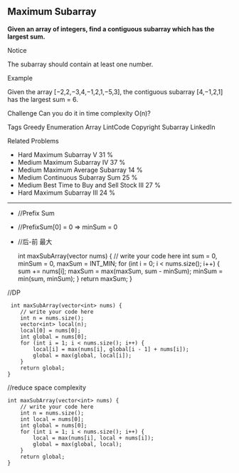 ## Maximum Subarray  ##
**Given an array of integers, find a contiguous subarray which has the largest sum.**

Notice

The subarray should contain at least one number.

Example

Given the array [−2,2,−3,4,−1,2,1,−5,3], the contiguous subarray [4,−1,2,1] has the largest sum = 6.

Challenge 
Can you do it in time complexity O(n)?

Tags 
Greedy Enumeration Array LintCode Copyright Subarray LinkedIn

Related Problems 

- Hard Maximum Subarray V 31 %
- Medium Maximum Subarray IV 37 %
- Medium Maximum Average Subarray 14 %
- Medium Continuous Subarray Sum 25 %
- Medium Best Time to Buy and Sell Stock III 27 %
- Hard Maximum Subarray III 24 %

----------

- //Prefix Sum
- //PrefixSum[0] = 0 => minSum = 0
- //后-前 最大

	int maxSubArray(vector<int> nums) {
	        // write your code here 
	        int sum = 0, minSum = 0, maxSum = INT_MIN;
	        for (int i = 0; i < nums.size(); i++) {
	            sum += nums[i];
	            maxSum = max(maxSum, sum - minSum);
	            minSum = min(sum, minSum);
	        }
	        return maxSum;
	}

//DP

	 int maxSubArray(vector<int> nums) {
	    // write your code here
	    int n = nums.size();
	    vector<int> local(n);
	    local[0] = nums[0];
	    int global = nums[0];
	    for (int i = 1; i < nums.size(); i++) {
	        local[i] = max(nums[i], global[i - 1] + nums[i]); 
	        global = max(global, local[i]);
	    }
	    return global;
	}

//reduce space complexity

    int maxSubArray(vector<int> nums) {
        // write your code here
        int n = nums.size();
        int local = nums[0];
        int global = nums[0];
        for (int i = 1; i < nums.size(); i++) {
            local = max(nums[i], local + nums[i]); 
            global = max(global, local);
        }
        return global;
    }